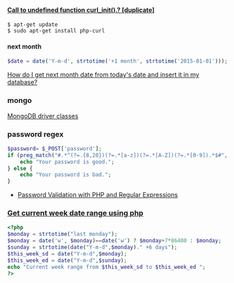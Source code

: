 #### [Call to undefined function curl_init().? [duplicate]](https://stackoverflow.com/questions/6382539/call-to-undefined-function-curl-init)

```shell
$ apt-get update
$ sudo apt-get install php-curl
```

#### next month
```php
$date = date('Y-m-d', strtotime('+1 month', strtotime('2015-01-01')));
```

[How do I get next month date from today's date and insert it in my database?](https://stackoverflow.com/a/4319004/6279975)

### mongo

[MongoDB driver classes](https://www.php.net/manual/en/book.mongodb.php)

### password regex

```php
$password= $_POST['password'];
if (preg_match("#.*^(?=.{8,20})(?=.*[a-z])(?=.*[A-Z])(?=.*[0-9]).*$#", $password)){
    echo "Your password is good.";
} else {
    echo "Your password is bad.";
}
```
- [Password Validation with PHP and Regular Expressions](https://www.imtiazepu.com/password-validation/)

### [Get current week date range using php](https://www.thesoftwareguy.in/get-current-week-date-range-using-php/)

```php
<?php
$monday = strtotime("last monday");
$monday = date('w', $monday)==date('w') ? $monday+7*86400 : $monday;
$sunday = strtotime(date("Y-m-d",$monday)." +6 days");
$this_week_sd = date("Y-m-d",$monday);
$this_week_ed = date("Y-m-d",$sunday);
echo "Current week range from $this_week_sd to $this_week_ed ";
?>
```